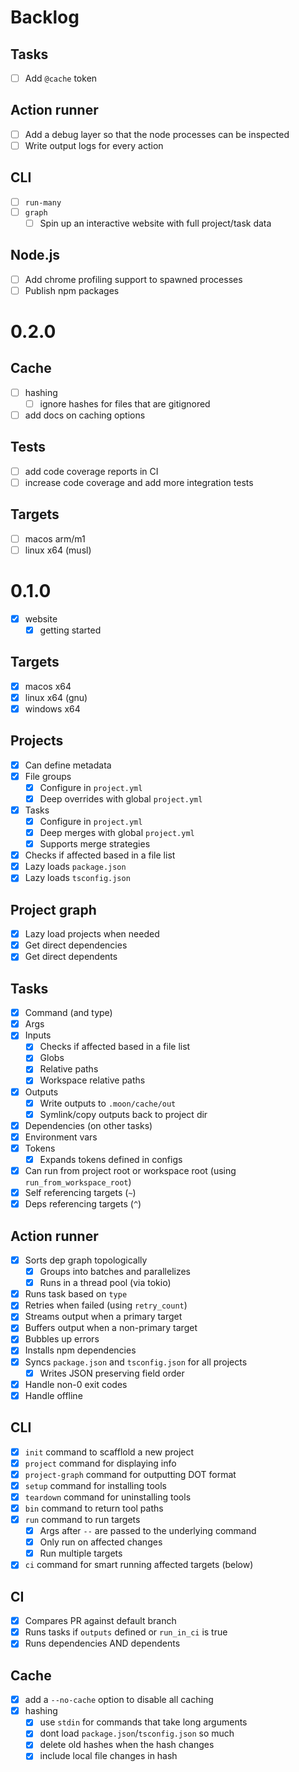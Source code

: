 # Backlog

## Tasks

- [ ] Add `@cache` token

## Action runner

- [ ] Add a debug layer so that the node processes can be inspected
- [ ] Write output logs for every action

## CLI

- [ ] `run-many`
- [ ] `graph`
  - [ ] Spin up an interactive website with full project/task data

## Node.js

- [ ] Add chrome profiling support to spawned processes
- [ ] Publish npm packages

# 0.2.0

## Cache

- [ ] hashing
  - [ ] ignore hashes for files that are gitignored
- [ ] add docs on caching options

## Tests

- [ ] add code coverage reports in CI
- [ ] increase code coverage and add more integration tests

## Targets

- [ ] macos arm/m1
- [ ] linux x64 (musl)

# 0.1.0

- [x] website
  - [x] getting started

## Targets

- [x] macos x64
- [x] linux x64 (gnu)
- [x] windows x64

## Projects

- [x] Can define metadata
- [x] File groups
  - [x] Configure in `project.yml`
  - [x] Deep overrides with global `project.yml`
- [x] Tasks
  - [x] Configure in `project.yml`
  - [x] Deep merges with global `project.yml`
  - [x] Supports merge strategies
- [x] Checks if affected based in a file list
- [x] Lazy loads `package.json`
- [x] Lazy loads `tsconfig.json`

## Project graph

- [x] Lazy load projects when needed
- [x] Get direct dependencies
- [x] Get direct dependents

## Tasks

- [x] Command (and type)
- [x] Args
- [x] Inputs
  - [x] Checks if affected based in a file list
  - [x] Globs
  - [x] Relative paths
  - [x] Workspace relative paths
- [x] Outputs
  - [x] Write outputs to `.moon/cache/out`
  - [x] Symlink/copy outputs back to project dir
- [x] Dependencies (on other tasks)
- [x] Environment vars
- [x] Tokens
  - [x] Expands tokens defined in configs
- [x] Can run from project root or workspace root (using `run_from_workspace_root`)
- [x] Self referencing targets (`~`)
- [x] Deps referencing targets (`^`)

## Action runner

- [x] Sorts dep graph topologically
  - [x] Groups into batches and parallelizes
  - [x] Runs in a thread pool (via tokio)
- [x] Runs task based on `type`
- [x] Retries when failed (using `retry_count`)
- [x] Streams output when a primary target
- [x] Buffers output when a non-primary target
- [x] Bubbles up errors
- [x] Installs npm dependencies
- [x] Syncs `package.json` and `tsconfig.json` for all projects
  - [x] Writes JSON preserving field order
- [x] Handle non-0 exit codes
- [x] Handle offline

## CLI

- [x] `init` command to scafflold a new project
- [x] `project` command for displaying info
- [x] `project-graph` command for outputting DOT format
- [x] `setup` command for installing tools
- [x] `teardown` command for uninstalling tools
- [x] `bin` command to return tool paths
- [x] `run` command to run targets
  - [x] Args after `--` are passed to the underlying command
  - [x] Only run on affected changes
  - [x] Run multiple targets
- [x] `ci` command for smart running affected targets (below)

## CI

- [x] Compares PR against default branch
- [x] Runs tasks if `outputs` defined or `run_in_ci` is true
- [x] Runs dependencies AND dependents

## Cache

- [x] add a `--no-cache` option to disable all caching
- [x] hashing
  - [x] use `stdin` for commands that take long arguments
  - [x] dont load `package.json`/`tsconfig.json` so much
  - [x] delete old hashes when the hash changes
  - [x] include local file changes in hash